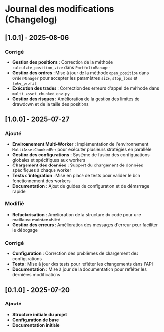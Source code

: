 # Journal des modifications (Changelog)

## [1.0.1] - 2025-08-06

### Corrigé
- **Gestion des positions** : Correction de la méthode `calculate_position_size` dans `PortfolioManager`
- **Gestion des ordres** : Mise à jour de la méthode `open_position` dans `OrderManager` pour accepter les paramètres `size`, `stop_loss` et `take_profit`
- **Exécution des trades** : Correction des erreurs d'appel de méthode dans `multi_asset_chunked_env.py`
- **Gestion des risques** : Amélioration de la gestion des limites de drawdown et de la taille des positions

## [1.0.0] - 2025-07-27

### Ajouté
- **Environnement Multi-Worker** : Implémentation de l'environnement `MultiAssetChunkedEnv` pour exécuter plusieurs stratégies en parallèle
- **Gestion des configurations** : Système de fusion des configurations globales et spécifiques aux workers
- **Chargement des données** : Support du chargement de données spécifiques à chaque worker
- **Tests d'intégration** : Mise en place de tests pour valider le bon fonctionnement des workers
- **Documentation** : Ajout de guides de configuration et de démarrage rapide

### Modifié
- **Refactorisation** : Amélioration de la structure du code pour une meilleure maintenabilité
- **Gestion des erreurs** : Amélioration des messages d'erreur pour faciliter le débogage

### Corrigé
- **Configuration** : Correction des problèmes de chargement des configurations
- **Tests** : Mise à jour des tests pour refléter les changements dans l'API
- **Documentation** : Mise à jour de la documentation pour refléter les dernières modifications

## [0.1.0] - 2025-07-20

### Ajouté
- **Structure initiale du projet**
- **Configuration de base**
- **Documentation initiale**
